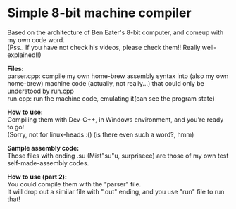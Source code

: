 # Simple 8-bit machine compiler
Based on the architecture of Ben Eater's 8-bit computer, and comeup with my own code word.\
(Pss.. If you have not check his videos, please check them!! Really well-explained!!)

<b>Files:</b>\
parser.cpp: compile my own home-brew assembly syntax into (also my own home-brew) machine code (actually, not really...) that could only be understood by run.cpp\
run.cpp: run the machine code, emulating it(can see the program state)

<b>How to use:</b>\
Compiling them with Dev-C++, in Windows environment, and you're ready to go!\
(Sorry, not for linux-heads :() (is there even such a word?, hmm)

<b>Sample assembly code:</b>\
Those files with ending .su (Mist"su"u, surpriseee) are those of my own test self-made-assembly codes.

<b>How to use (part 2):</b>\
You could compile them with the "parser" file.\
It will drop out a similar file with ".out" ending, and you use "run" file to run that!
